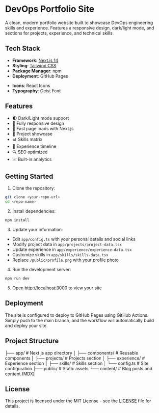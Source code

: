 # DevOps Portfolio Site

A clean, modern portfolio website built to showcase DevOps engineering skills and experience. Features a responsive design, dark/light mode, and sections for projects, experience, and technical skills.

## Tech Stack

- **Framework**: [Next.js 14](https://nextjs.org/)
- **Styling**: [Tailwind CSS](https://tailwindcss.com/)
- **Package Manager**: npm
- **Deployment**: GitHub Pages
<!-- - **Analytics**: Vercel Analytics & Speed Insights -->
- **Icons**: React Icons
- **Typography**: Geist Font

## Features

- 🌓 Dark/Light mode support
- 📱 Fully responsive design
- 🚀 Fast page loads with Next.js
- 💼 Project showcase
- 📊 Skills matrix
- 📝 Experience timeline
- 🔍 SEO optimized
- 📈 Built-in analytics

## Getting Started

1. Clone the repository:

```bash
git clone <your-repo-url>
cd <repo-name>
```

2. Install dependencies:

```bash
npm install
```
3. Update your information:
- Edit `app/config.ts` with your personal details and social links
- Modify project data in `app/projects/project-data.tsx`
- Update experience in `app/experience/experience-data.tsx`
- Customize skills in `app/skills/skills-data.tsx`
- Replace `/public/profile.png` with your profile photo

4. Run the development server:

```bash
npm run dev
```

5. Open [http://localhost:3000](http://localhost:3000) to view your site

## Deployment

The site is configured to deploy to GitHub Pages using GitHub Actions. Simply push to the main branch, and the workflow will automatically build and deploy your site.

## Project Structure

├── app/ # Next.js app directory
│ ├── components/ # Reusable components
│ ├── projects/ # Projects section
│ ├── experience/ # Experience section
│ ├── skills/ # Skills section
│ └── config.ts # Site configuration
├── public/ # Static assets
└── content/ # Blog posts and content (MDX)

## License

This project is licensed under the MIT License - see the [LICENSE](LICENSE) file for details.